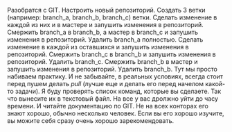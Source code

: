 Разобратся с GIT. Настроить новый репозиторий. 
Создать 3 ветки (например: branch_a, branch_b, branch_c) ветки. Сделать изменение в каждой из них и в мастере и запушить изменения в репозиторий. 
Смержить branch_a в branch_b, а мастер в branch_c и запушить изменения в репозиторий. Удалить branch_a полностью. 
Сделать изменение в каждой из оставшихся и запушить изменения в репозиторий. Смержить branch_c в branch_b и запушить изменения в репозиторий. 
Удалить branch_c. Смержить branch_b в мастер и запушить изменения в репозиторий. Удалить branch_b. 
Тут мы просто набиваем практику. И не забывайте, в реальных условиях, всегда стоит перед пушем делать *pull* (лучше еще и делать его перед начелом какой-то задачи). Я буду проверять список команд, которые вы сделаете. Так что вынесите их в текстовый файл. На все у вас дролжно уйти до часу времени. И читайте документацию по GIT. Не на всех конторах его знают хорошо, обычно несколько человек. Если вы его хорошо изучите, вы можите себя сразу очень хорошо зарекомендовать.